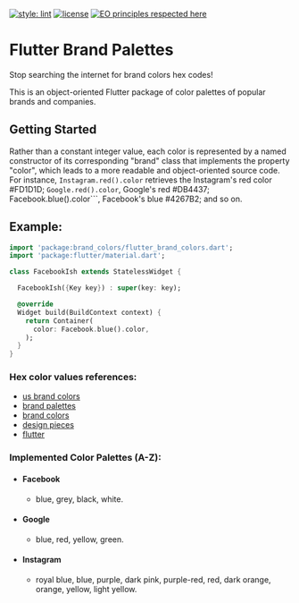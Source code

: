 [![style: lint](https://img.shields.io/badge/style-lint-4BC0F5.svg)](https://pub.dev/packages/lint)
[![license](https://img.shields.io/badge/license-mit-green.svg)](https://github.com/rafamizes/flutter_brand_palettes/blob/main/LICENSE)
[![EO principles respected here](https://www.elegantobjects.org/badge.svg)](https://www.elegantobjects.org)


# Flutter Brand Palettes

Stop searching the internet for brand colors hex codes!

This is an object-oriented Flutter package of color palettes of popular brands
and companies.

## Getting Started

Rather than a constant integer value, each color is represented by a named
constructor of its corresponding "brand" class that implements the property
"color", which leads to a more readable and object-oriented source code. For
instance, ```Instagram.red().color``` retrieves the Instagram's red color
#FD1D1D; ```Google.red().color```, Google's red #DB4437;
Facebook.blue().color```, Facebook's blue #4267B2; and so on.

## Example:
```dart
import 'package:brand_colors/flutter_brand_colors.dart';
import 'package:flutter/material.dart';

class FacebookIsh extends StatelessWidget {

  FacebookIsh({Key key}) : super(key: key);

  @override
  Widget build(BuildContext context) {
    return Container(
      color: Facebook.blue().color,
    );
  }
}
```
### Hex color values references:
- [us brand colors](https://usbrandcolors.com/)
- [brand palettes](https://brandpalettes.com/)
- [brand colors](https://brandcolors.net/)
- [design pieces](https://www.designpieces.com/)
- [flutter](https://api.flutter.dev/index.html/)

### Implemented Color Palettes (A-Z):
- #### Facebook
  - blue, grey, black, white.
- #### Google
  - blue, red, yellow, green.
- #### Instagram
  - royal blue, blue, purple, dark pink, purple-red, red, dark orange, orange, yellow, light yellow.

